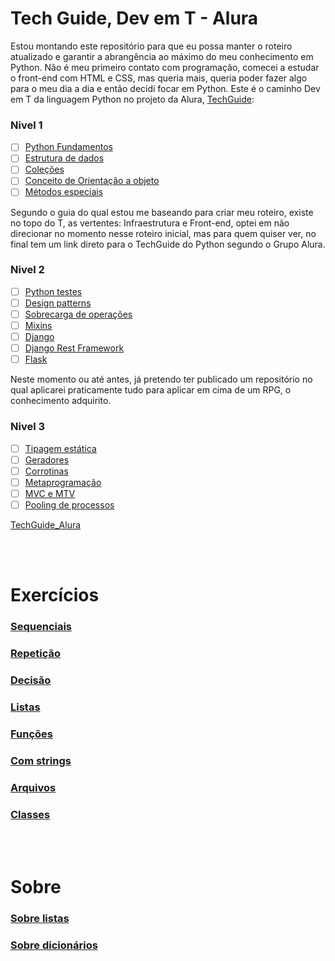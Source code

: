 ﻿# **Tech Guide, Dev em T - Alura**

Estou montando este repositório para que eu possa manter o roteiro atualizado e garantir a abrangência ao máximo do meu conhecimento em Python. Não é meu primeiro contato com programação, comecei a estudar o front-end com HTML e CSS, mas queria mais, queria poder fazer algo para o meu dia a dia e então decidi focar em Python. Este é o caminho Dev em T da linguagem Python no projeto da Alura, [TechGuide](https://techguide.sh/):

### Nivel 1

- [ ] [Python Fundamentos](https://github.com/MiguelHCJS/Journey_Python/blob/master/niveis_techGuide/nivel1/00_python-fundamentos.md)
- [ ] [Estrutura de dados](https://github.com/MiguelHCJS/Journey_Python/blob/master/niveis_techGuide/nivel1/01_estrutura_de_dados.md)
- [ ] [Coleções]()
- [ ] [Conceito de Orientação a objeto]()
- [ ] [Métodos especiais]()

Segundo o guia do qual estou me baseando para criar meu roteiro, existe no topo do T, as vertentes: Infraestrutura e Front-end, optei em não direcionar no momento nesse roteiro inicial, mas para quem quiser ver, no final tem um link direto para o TechGuide do Python segundo o Grupo Alura.

### Nivel 2

- [ ] [Python testes]()
- [ ] [Design patterns]()
- [ ] [Sobrecarga de operações]()
- [ ] [Mixins]()
- [ ] [Django]()
- [ ] [Django Rest Framework]()
- [ ] [Flask]()

Neste momento ou até antes, já pretendo ter publicado um repositório no qual aplicarei praticamente tudo para aplicar em cima de um RPG, o conhecimento adquirito.

### Nivel 3

- [ ] [Tipagem estática]()
- [ ] [Geradores]()
- [ ] [Corrotinas]()
- [ ] [Metaprogramação]()
- [ ] [MVC e MTV]()
- [ ] [Pooling de processos]()

[TechGuide_Alura](https://techguide.sh/pt-BR/path/python/)

<br><br>

# **Exercícios**

### [Sequenciais](https://github.com/MiguelHCJS/Journey_Python/blob/master/exercicios/estrutura%20sequencial/exerc%C3%ADcios_estruturaSequencial.py)

### [Repetição]()

### [Decisão](https://github.com/MiguelHCJS/Journey_Python/blob/master/exercicios/estrutura%20de%20decisao/exerc%C3%ADcios_estruturaDeDecisao.py)

### [Listas]()

### [Funções]()

### [Com strings]()

### [Arquivos]()

### [Classes]()

<br><br>

# **Sobre**

### [Sobre listas]()

### [Sobre dicionários]()
